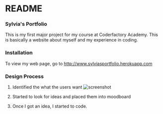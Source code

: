 # README

### Sylvia's Portfolio 
This is my first major project for my course at Coderfactory Academy. This is basically a website about myself and my experience in coding.

### Installation
To view my web page, go to http://www.sylviasportfolio.herokuapp.com

### Design Process

1. Identified the what the users want
![screenshot](http://{User/Ben/desktop/trello.jpg})

2. Started to look for ideas and placed them into moodboard

3. Once I got an idea, I started to code. 






